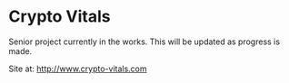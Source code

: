 # Crypto Vitals
Senior project currently in the works. This will be updated as progress is made.

Site at: http://www.crypto-vitals.com
